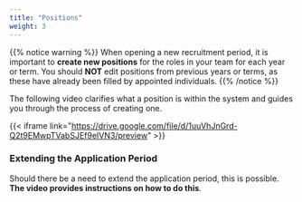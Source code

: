 ```yaml
---
title: "Positions"
weight: 3
---
```


{{% notice warning %}}
When opening a new recruitment period, it is important to **create new positions** for the roles in your team for each year or term. You should **NOT** edit positions from previous years or terms, as these have already been filled by appointed individuals.
{{% /notice %}}

The following video clarifies what a position is within the system and guides you through the process of creating one.

{{< iframe link="https://drive.google.com/file/d/1uuVhJnGrd-Q2t9EMwpTVabSJEf9eIVN3/preview" >}}

### Extending the Application Period

Should there be a need to extend the application period, this is possible. **The video provides instructions on how to do this**.
